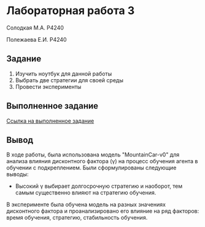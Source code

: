 # Лабораторная работа 3

Солодкая М.А. P4240

Полежаева Е.И. P4240

## Задание

1. Изучить ноутбук для данной работы
2. Выбрать две стратегии для своей среды
3. Провести эксперименты

## Выполненное задание

[Ссылка на выполненное задание](https://github.com/ZhenyaP0/KnowledgeGrpahCourse/blob/be302045ca61c4c1b7a3c68246454e5ada4b6552/Practice/2024/VTSAI/Polezhaeva_Evgenia/Lab3/lab3.ipynb)

## Вывод

В ходе работы, была использована модель "MountainCar-v0" для анализа влияния дисконтного фактора (γ) на процесс обучения агента в обучении с подкреплением. Были сформулированы следующие выводы:
- Высокий γ выбирает долгосрочную стратегию и наоборот, тем самым существенно влияют на стратегию обучения.

В эксперименте была обучена модель на разных значениях дисконтного фактора и проанализировано его влияние на ряд факторов: время обучения, стратегию, стабильность обучения. 



